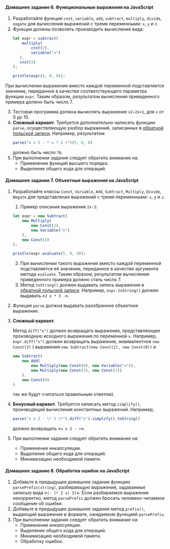 #### Домашнее задание 6. Функциональные выражения на JavaScript

1. Разработайте функции `cnst`, `variable`, `add`, `subtract`, `multiply`, `divide`, `negate` для вычисления выражений с
   тремя переменными: `x`, `y` и `z`.
2. Функции должны позволять производить вычисления вида:
    ```javascript
    let expr = subtract(
        multiply(
            cnst(2), 
            variable("x")
       ),
       cnst(3)
    );
    
    println(expr(5, 0, 0));
    ```

При вычислении выражения вместо каждой переменной подставляется значение, переданное в качестве соответствующего
параметра функции `expr`. Таким образом, результатом вычисления приведенного примера должно быть число 7.

3. Тестовая программа должна вычислять выражение `x2−2x+1`, для `x` от 0 до 10.
4. **Сложный вариант.** Требуется дополнительно написать функцию `parse`, осуществляющую разбор выражений, записанных
   в [обратной польской записи](https://ru.wikipedia.org/wiki/%D0%9E%D0%B1%D1%80%D0%B0%D1%82%D0%BD%D0%B0%D1%8F_%D0%BF%D0%BE%D0%BB%D1%8C%D1%81%D0%BA%D0%B0%D1%8F_%D0%B7%D0%B0%D0%BF%D0%B8%D1%81%D1%8C).
   Например, результатом
    ```javascript
    parse("x x 2 - * x * 1 +")(5, 0, 0)
    ```
   должно быть число `76`.
5. При выполнении задания следует обратить внимание на:
    * Применение функций высшего порядка.
    * Выделение общего кода для операций.

#### Домашнее задание 7. Объектные выражения на JavaScript

1. Разработайте классы `Const`, `Variable`, `Add`, `Subtract`, `Multiply`, `Divide`, `Negate` для представления
   выражений с тремя переменными: `x`, `y` и `z`.
    1. Пример описания выражения `2x-3`:
      ```javascript
      let expr = new Subtract(
          new Multiply(
              new Const(2),
              new Variable("x")
          ),
          new Const(3)
      );
      
      println(expr.evaluate(5, 0, 0));
      ```
    2. При вычислении такого выражения вместо каждой переменной подставляется её значение, переданное в качестве
       аргумента метода `evaluate`. Таким образом, результатом вычисления приведенного примера должно стать число 7.
    3. Метод `toString()` должен выдавать запись выражения
       в [обратной польской записи](https://ru.wikipedia.org/wiki/%D0%9E%D0%B1%D1%80%D0%B0%D1%82%D0%BD%D0%B0%D1%8F_%D0%BF%D0%BE%D0%BB%D1%8C%D1%81%D0%BA%D0%B0%D1%8F_%D0%B7%D0%B0%D0%BF%D0%B8%D1%81%D1%8C).
       Например, `expr.toString()` должен выдавать «`2 x * 3 -`».
2. Функция `parse` должна выдавать разобранное объектное выражение.
3. **Сложный вариант.**

   Метод `diff("x")` должен возвращать выражение, представляющее производную исходного выражения по переменной `x`.
   Например, `expr.diff("x")` должен возвращать выражение, эквивалентное `new Const(2)` (
   выражения `new Subtract(new Const(2), new Const(0))` и
   ```javascript
   new Subtract(
       new Add(
           new Multiply(new Const(0), new Variable("x")),
           new Multiply(new Const(2), new Const(1))
       ),
       new Const(0)
   )
   ```
   так же будут считаться правильным ответом).

4. **Бонусный вариант.** Требуется написать метод `simplify()`, производящий вычисления константных выражений. Например,
   ```javascript
   parse("x x 2 - \* 1 \*").diff("x").simplify().toString()
   ```
   должно возвращать «`x x 2 - +`».
5. При выполнении задания следует обратить внимание на:
    * Применение инкапсуляции.
    * Выделение общего кода для операций.
    * Минимизацию необходимой памяти.

#### Домашнее задание 8. Обработка ошибок на JavaScript

1. Добавьте в предыдущее домашнее задание функцию `parsePrefix(string)`, разбирающую выражения, задаваемые записью
   вида «`(- (* 2 x) 3)`». Если разбираемое выражение некорректно, метод `parsePrefix` должен бросать человеко-читаемое
   сообщение об ошибке.
2. Добавьте в предыдущее домашнее задание метод `prefix()`, выдающий выражение в формате, ожидаемом
   функцией `parsePrefix`.
3. При выполнении задания следует обратить внимание на:
    * Применение инкапсуляции.
    * Выделение общего кода для операций.
    * Минимизацию необходимой памяти.
    * Обработку ошибок.
